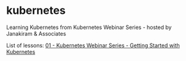 # kubernetes
Learning Kubernetes from Kubernetes Webinar Series - hosted by Janakiram &amp; Associates

List of lessons:
[01 - Kubernetes Webinar Series - Getting Started with Kubernetes](./01-lesson/getting_started.md)
